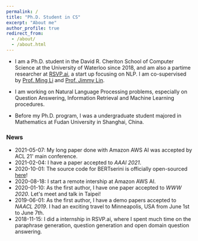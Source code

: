 ```yaml
---
permalink: /
title: "Ph.D. Student in CS"
excerpt: "About me"
author_profile: true
redirect_from: 
  - /about/
  - /about.html
---
```


- I am a Ph.D. student in the David R. Cheriton School of Computer Science at the University of Waterloo since 2018, and am also a partime researcher at [RSVP.ai](https://rsvp.ai/en/#/index), a start up focusing on NLP. I am co-supervised by [Prof. Ming Li](https://cs.uwaterloo.ca/~mli/) and [Prof. Jimmy Lin](https://cs.uwaterloo.ca/~jimmylin/). 

- I am working on Natural Language Processing problems, especially on Question Answering, Information Retrieval and Machine Learning procedures. 

- Before my Ph.D. program, I was a undergraduate student majored in Mathematics at Fudan University in Shanghai, China.

### News

- 2021-05-07: My long paper done with Amazon AWS AI was accepted by ACL 21' main conference.
- 2021-02-04: I have a paper accepted to *AAAI 2021*.
- 2020-10-01: The source code for BERTserini is officially open-sourced [here](https://github.com/rsvp-ai/bertserini)!
- 2020-08-18: I start a remote intership at Amazon AWS AI.
- 2020-01-10: As the first author, I have one paper accepted to *WWW 2020*. Let's meet and talk in Taipei!
- 2019-06-01: As the first author, I have a demo papers accepted to *NAACL 2019*. I had an exciting travel to Minneapolis, USA from June 1st to June 7th.
- 2018-11-15: I did a internship in RSVP.ai, where I spent much time on the paraphrase generation, question generation and open domain question answering.
